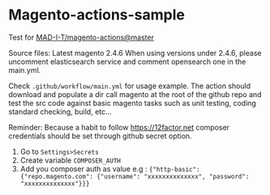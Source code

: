 # Magento-actions-sample

Test for [MAD-I-T/magento-actions@master](https://github.com/MAD-I-T/magento-actions)

Source files: Latest magento 2.4.6
When using versions under 2.4.6, please uncomment elasticsearch service and comment opensearch one in the main.yml.

Check `.github/workflow/main.yml` for usage example.
The action should download and populate a dir call magento at the root of the github repo and test the src code against basic magento tasks such as unit testing, coding standard checking, build, etc... 


Reminder: 
Because a habit to follow https://12factor.net composer credentials should be set through github secret option.

1. Go to `Settings>Secrets`
2. Create variable `COMPOSER_AUTH`
3. Add you composer auth as value e.g :
   `{"http-basic":{"repo.magento.com": {"username": "xxxxxxxxxxxxxx", "password": "xxxxxxxxxxxxxx"}}}`
   
